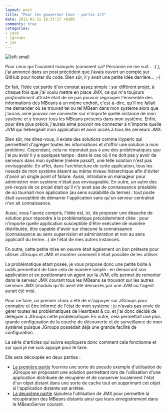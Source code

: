 ```yaml
---
layout: post
title: "Pour les gouverner tous - partie 1/3"
date: 2011-01-31 18:37:27 +0100
comments: true
categories: 
- java
- jgroups
- jmx
---
```


![left-small](http://3.bp.blogspot.com/_XLL8sJPQ97g/TUcoTratqiI/AAAAAAAAAUQ/Gmc1h0rvA2w/s1600/jmx_jgroups01.png)

Pour ceux qui l'auraient manqués (comment ça? Personne ne me suit... :( ), j'ai annoncé dans un post précédent que j'avais ouvert un compte sur GitHub pour hoster du code. Bien sûr, il y avait une petite idée derrière... ;-)

En fait, l'idée est partie d'un constat assez simple : sur différent projet, à chaque fois que j'ai voulu mettre en place JMX, ce qui m'a toujours _profondément_ attristé était de ne pas pouvoir regrouper l'ensemble des informations des MBeans à un même endroit, c'est-à-dire, qu'il me fallait me demander où se trouvait tel ou tel MBean dans mon système alors que j'aurais aimé pouvoir me connecter sur n'importe quelle instance de mon système et y trouver tous les MBeans présents dans mon système. Enfin, pour être plus précis, j'aurais aimé pouvoir me connecter à n'importe quelle JVM qui hébergeait mon application et avoir accès à tous les serveurs JMX.
<!-- more -->

Bien sûr, me direz-vous, il existe des solutions comme Hyperic qui permettent d'agréger toutes les informations et d'offrir une solution à mon problème. Cependant, cela ne répondait pas à une des problématiques que j'ai pu avoir il y a quelques temps : dans le cas où il ne doit pas y avoir de serveurs dans mon système (même passif), une telle solution n'est pas envisageable. En effet, dans l'architecture de cette application, tous les noeuds de mon système étaient au même niveau hiérarchique afin d'éviter d'avoir un single point of failure. Aussi, introduire un manageur pour administrer mon système n'était pas envisageable. En outre, un autre des pré-requis de ce projet était qu'il n'y avait pas de connaissance préalable de où tournait mon application (au sens scalabilité du terme) : tout poste était susceptible de démarrer l'application sans qu'un serveur centralisé n'en ait connaissance.

Aussi, vous l'aurez compris, l'idée est, ici, de proposer une ébauche de solution pour répondre à la problématique précédemment citée : pour n'importe quelle application susceptible d'être exécutée de manière distributée, être capable d'avoir sur chacune la connaissance (connaissance au sens supervision et administration et non au sens applicatif du terme...) de l'état de mes autres instances.

En outre, cette petite mise en oeuvre était également un bon prétexte pour utiliser JGroups et JMX et montrer comment il était possible de les utiliser. 

La problématique étant posée, je vous propose donc une petite boite à outils permettant de faire cela de manière simple : en démarrant son application et en positionnant un agent sur la JVM, elle permet de remonter dans le serveur JMX courant tous les MBeans se trouvant sur les autres serveurs JMX (modulo qu'ils aient été démarrés par une JVM où l'agent aurait été mis). 

Pour ce faire, un premier choix a été de m'appuyer sur JGroups pour connaitre et être informé de l'état de mon système : je n'avais pas envie de gérer toutes les problématiques de Heartbeat & co. et j'ai donc décidé de déléguer à JGroups cette problématique. En outre, cela permettait une plus grande configuration de la couche de découverte et de surveillance de mon système puisque JGroups possédait déjà une grande facilité de configuration. 

La série d'articles qui suivra expliquera donc comment cela fonctionne et sur quoi je me suis appuyé pour le faire.

Elle sera découpée en deux parties :

* [La première partie](/2011/02/pour-les-gouverner-tous-partie-23.html) fournira une sorte de pseudo exemple d'utilisation de JGroups en proposant une solution permettant lors de l'utilisation d'une application distribuée de récupérer et de conserver localement l'état d'un objet distant dans une sorte de cache tout en supprimant cet objet si l'application distante est arrêtée.
* [La deuxième partie](/2011/02/pour-les-gouverner-tous-partie-33.html) (ajoutera l'utilisation de JMX pour permettre la récupération des MBeans distants ainsi que leurs enregistrement dans le MBeanServer courant.